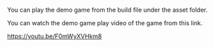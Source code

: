 You can play the demo game from the build file under the asset folder.

You can watch the demo game play video of the game from this link.

https://youtu.be/F0mWyXVHkm8
